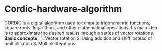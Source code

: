 # Cordic-hardware-algorithm
CORDIC is a digital algorithm used to compute trigonometric functions, square roots, logarithms, and other mathematical operations. Its main idea is to approximate the desired results through a series of vector rotations.
**Basic concepts** : 1. Vector rotation 2. Using addition and shift instead of multiplication 3. Multiple iterations

